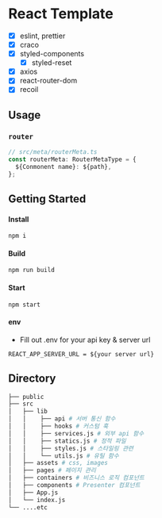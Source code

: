 # React Template

- [x] eslint, prettier
- [x] craco
- [x] styled-components
  - [x] styled-reset
- [x] axios
- [x] react-router-dom
- [x] recoil

## Usage
### `router`
```typescript
// src/meta/routerMeta.ts
const routerMeta: RouterMetaType = {
  ${Conmonent name}: ${path},
};
```

## Getting Started

#### Install
```
npm i
```
#### Build
```
npm run build
```
#### Start
```
npm start
```
#### env

- Fill out .env for your api key & server url
```
REACT_APP_SERVER_URL = ${your server url}
```

## Directory

```bash
├── public
├── src
│   ├── lib
│   │    ├── api # 서버 통신 함수
│   │    ├── hooks # 커스텀 훅
│   │    ├── services.js # 외부 api 함수
│   │    ├── statics.js # 정적 파일
│   │    ├── styles.js # 스타일링 관련
│   │    └── utils.js # 유틸 함수
│   ├── assets # css, images
│   ├── pages # 페이지 관리
│   ├── containers # 비즈니스 로직 컴포넌트
│   ├── components # Presenter 컴포넌트
│   ├── App.js
│   └── index.js
└── ....etc
```